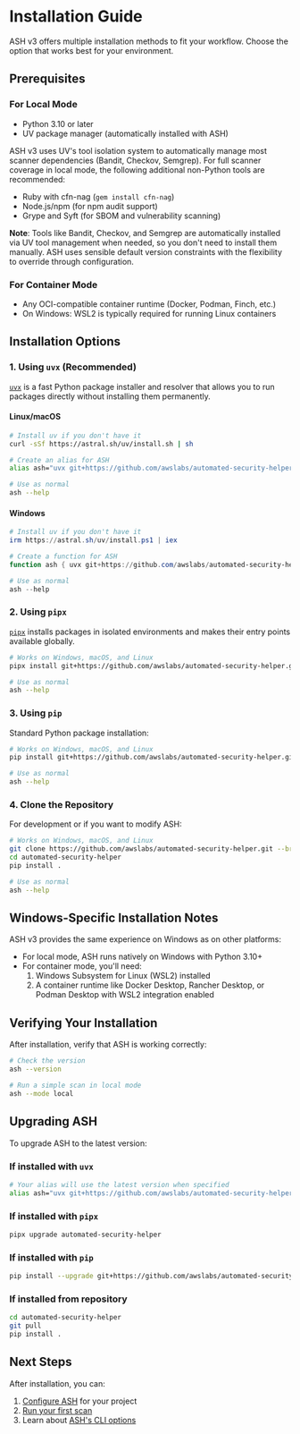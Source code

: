 # Installation Guide

ASH v3 offers multiple installation methods to fit your workflow. Choose the option that works best for your environment.

## Prerequisites

### For Local Mode
- Python 3.10 or later
- UV package manager (automatically installed with ASH)

ASH v3 uses UV's tool isolation system to automatically manage most scanner dependencies (Bandit, Checkov, Semgrep). For full scanner coverage in local mode, the following additional non-Python tools are recommended:
- Ruby with cfn-nag (`gem install cfn-nag`)
- Node.js/npm (for npm audit support)
- Grype and Syft (for SBOM and vulnerability scanning)

**Note**: Tools like Bandit, Checkov, and Semgrep are automatically installed via UV tool management when needed, so you don't need to install them manually. ASH uses sensible default version constraints with the flexibility to override through configuration.

### For Container Mode
- Any OCI-compatible container runtime (Docker, Podman, Finch, etc.)
- On Windows: WSL2 is typically required for running Linux containers

## Installation Options

### 1. Using `uvx` (Recommended)

[`uvx`](https://github.com/astral-sh/uv) is a fast Python package installer and resolver that allows you to run packages directly without installing them permanently.

#### Linux/macOS
```bash
# Install uv if you don't have it
curl -sSf https://astral.sh/uv/install.sh | sh

# Create an alias for ASH
alias ash="uvx git+https://github.com/awslabs/automated-security-helper.git@v3.0.0"

# Use as normal
ash --help
```

#### Windows
```powershell
# Install uv if you don't have it
irm https://astral.sh/uv/install.ps1 | iex

# Create a function for ASH
function ash { uvx git+https://github.com/awslabs/automated-security-helper.git@v3.0.0 $args }

# Use as normal
ash --help
```

### 2. Using `pipx`

[`pipx`](https://pypa.github.io/pipx/) installs packages in isolated environments and makes their entry points available globally.

```bash
# Works on Windows, macOS, and Linux
pipx install git+https://github.com/awslabs/automated-security-helper.git@v3.0.0

# Use as normal
ash --help
```

### 3. Using `pip`

Standard Python package installation:

```bash
# Works on Windows, macOS, and Linux
pip install git+https://github.com/awslabs/automated-security-helper.git@v3.0.0

# Use as normal
ash --help
```

### 4. Clone the Repository

For development or if you want to modify ASH:

```bash
# Works on Windows, macOS, and Linux
git clone https://github.com/awslabs/automated-security-helper.git --branch v3.0.0
cd automated-security-helper
pip install .

# Use as normal
ash --help
```

## Windows-Specific Installation Notes

ASH v3 provides the same experience on Windows as on other platforms:

- For local mode, ASH runs natively on Windows with Python 3.10+
- For container mode, you'll need:
  1. Windows Subsystem for Linux (WSL2) installed
  2. A container runtime like Docker Desktop, Rancher Desktop, or Podman Desktop with WSL2 integration enabled

## Verifying Your Installation

After installation, verify that ASH is working correctly:

```bash
# Check the version
ash --version

# Run a simple scan in local mode
ash --mode local
```

## Upgrading ASH

To upgrade ASH to the latest version:

### If installed with `uvx`
```bash
# Your alias will use the latest version when specified
alias ash="uvx git+https://github.com/awslabs/automated-security-helper.git@v3.0.0"
```

### If installed with `pipx`
```bash
pipx upgrade automated-security-helper
```

### If installed with `pip`
```bash
pip install --upgrade git+https://github.com/awslabs/automated-security-helper.git@v3.0.0
```

### If installed from repository
```bash
cd automated-security-helper
git pull
pip install .
```

## Next Steps

After installation, you can:

1. [Configure ASH](configuration-guide.md) for your project
2. [Run your first scan](quick-start-guide.md)
3. Learn about [ASH's CLI options](cli-reference.md)